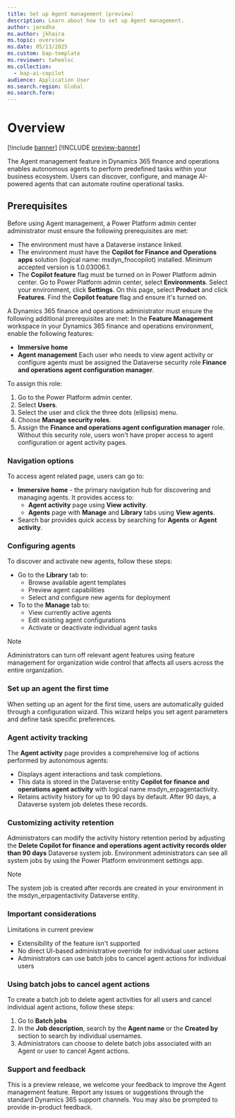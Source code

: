 ```yaml
---
title: Set up Agent management (preview)
description: Learn about how to set up Agent management.
author: jaredha
ms.author: jkhaira
ms.topic: overview
ms.date: 05/13/2025
ms.custom: bap-template
ms.reviewer: twheeloc
ms.collection:
  - bap-ai-copilot
audience: Application User
ms.search.region: Global
ms.search.form:
---
```


# Overview 

[!include [banner](../includes/banner.md)]
[!INCLUDE [preview-banner](~/../shared-content/shared/preview-includes/preview-banner.md)]

The Agent management feature in Dynamics 365 finance and operations enables autonomous agents to perform predefined tasks within your business ecosystem. Users can discover, configure, and manage AI-powered
agents that can automate routine operational tasks. 

## Prerequisites 

Before using Agent management, a Power Platform admin center administrator must ensure the following prerequisites are met: 
 - The environment must have a Dataverse instance linked.
 - The environment must have the **Copilot for Finance and Operations apps** solution (logical name: msdyn_fnocopilot) installed. Minimum accepted version is 1.0.03006.1.
 - The **Copilot feature** flag must be turned on in Power Platform admin center. Go to Power Platform admin center, select **Environments**. Select your environment, click **Settings**. On this page, select **Product** and click **Features**. Find the **Copilot feature** flag and ensure it's turned on.  

A Dynamics 365 finance and operations administrator must ensure the following additional prerequisites are met: 
In the **Feature Management** workspace in your Dynamics 365 finance and operations environment, enable the following features:
 - **Immersive home** 
 - **Agent management** 
Each user who needs to view agent activity or configure agents must be assigned the Dataverse security role **Finance and operations agent configuration manager**.

To assign this role: 
1. Go to the Power Platform admin center.
2. Select **Users**.
3. Select the user and click the three dots (ellipsis) menu.
4. Choose **Manage security roles**.
5. Assign the **Finance and operations agent configuration manager** role.
Without this security role, users won't have proper access to agent configuration or agent activity pages. 

### Navigation options 
To access agent related page, users can go to: 
- **Immersive home** - the primary navigation hub for discovering and managing agents. It provides access to:
     - **Agent activity** page using **View activity**.
     - **Agents** page with **Manage** and **Library** tabs using **View agents**.
 - Search bar provides quick access by searching for **Agents** or **Agent activity**. 


### Configuring agents 
To discover and activate new agents, follow these steps:
 - Go to the **Library** tab to:
     - Browse available agent templates
     - Preview agent capabilities
     - Select and configure new agents for deployment 
 - To to the **Manage** tab to: 
     - View currently active agents
     - Edit existing agent configurations
     - Activate or deactivate individual agent tasks 

>[!Note]
> Administrators can turn off relevant agent features using feature management for organization wide control that affects all users across the entire organization. 

### Set up an agent the first time  

When setting up an agent for the first time, users are automatically guided through a configuration wizard. This wizard helps you set agent parameters and define task specific preferences. 

### Agent activity tracking 

The **Agent activity** page provides a comprehensive log of actions performed by autonomous agents: 
 - Displays agent interactions and task completions.
 - This data is stored in the Dataverse entity **Copilot for finance and operations agent activity** with logical name msdyn_erpagentactivity.
 - Retains activity history for up to 90 days by default. After 90 days, a Dataverse system job deletes these records. 

### Customizing activity retention 

Administrators can modify the activity history retention period by adjusting the **Delete Copilot for finance and operations agent activity records older than 90 days** Dataverse system job. Environment
administrators can see all system jobs by using the Power Platform environment settings app. 

>[!Note]
> The system job is created after records are created in your environment in the msdyn_erpagentactivity Dataverse entity.  

### Important considerations 

Limitations in current preview 
 - Extensibility of the feature isn't supported
 - No direct UI-based administrative override for individual user actions
 - Administrators can use batch jobs to cancel agent actions for individual users 

### Using batch jobs to cancel agent actions  

To create a batch job to delete agent activities for all users and cancel individual agent actions, follow these steps:   
1. Go to **Batch jobs**
2. In the **Job description**, search by the **Agent name** or the **Created by** section to search by individual usernames.
3. Administrators can choose to delete batch jobs associated with an Agent or user to cancel Agent actions. 

### Support and feedback 

This is a preview release, we welcome your feedback to improve the Agent management feature. Report any issues or suggestions through the standard Dynamics 365 support channels. You may also be prompted to 
provide in-product feedback.  

 

 

 

 
